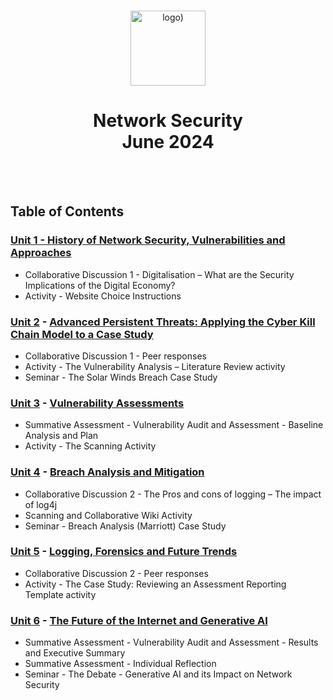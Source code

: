<br>

<p align="center">
<img src="https://www.i-success.org/wp-content/uploads/2018/09/uoe-logo-1500x544.jpg" alt="logo)" height="120"/>
</p>

<h1 align="center">
Network Security<br>June 2024
</h1>
<br>
<br>

## Table of Contents
### [Unit 1 - History of Network Security, Vulnerabilities and Approaches](https://www.my-course.co.uk/course/view.php?id=11879&section=7)
- Collaborative Discussion 1 - Digitalisation – What are the Security Implications of the Digital Economy?
- Activity - Website Choice Instructions

### [Unit 2](/Unit02/) - [Advanced Persistent Threats: Applying the Cyber Kill Chain Model to a Case Study](https://www.my-course.co.uk/course/view.php?id=11879&section=8)
- Collaborative Discussion 1 - Peer responses
- Activity - The Vulnerability Analysis – Literature Review activity
- Seminar - The Solar Winds Breach Case Study

### [Unit 3](/Unit03/) - [Vulnerability Assessments](https://www.my-course.co.uk/course/view.php?id=11879&section=9)
- Summative Assessment - Vulnerability Audit and Assessment - Baseline Analysis and Plan
- Activity - The Scanning Activity

### [Unit 4](/Unit04/) - [Breach Analysis and Mitigation](https://www.my-course.co.uk/course/view.php?id=11879&section=10)
- Collaborative Discussion 2 - The Pros and cons of logging – The impact of log4j
- Scanning and Collaborative Wiki Activity
- Seminar - Breach Analysis (Marriott) Case Study

### [Unit 5](/Unit05/) - [Logging, Forensics and Future Trends](https://www.my-course.co.uk/course/view.php?id=11879&section=11)
- Collaborative Discussion 2 - Peer responses
- Activity -  The Case Study: Reviewing an Assessment Reporting Template activity

### [Unit 6](/Unit06/) - [The Future of the Internet and Generative AI](https://www.my-course.co.uk/course/view.php?id=11879&section=12)
- Summative Assessment - Vulnerability Audit and Assessment - Results and Executive Summary
- Summative Assessment - Individual Reflection
- Seminar - The Debate - Generative AI and its Impact on Network Security


